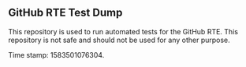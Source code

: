 ## GitHub RTE Test Dump

This repository is used to run automated tests for the GitHub RTE.
This repository is not safe and should not be used for any other purpose.

Time stamp: 1583501076304.
